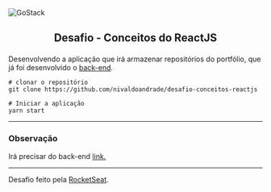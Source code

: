<img alt="GoStack" src="https://camo.githubusercontent.com/d25397e9df01fe7882dcc1cbc96bdf052ffd7d0c/68747470733a2f2f73746f726167652e676f6f676c65617069732e636f6d2f676f6c64656e2d77696e642f626f6f7463616d702d676f737461636b2f6865616465722d6465736166696f732e706e67" style="max-width:100%">

## <p style="margin-top: 16px" align="center">**Desafio - Conceitos do ReactJS**</p>

Desenvolvendo a aplicação que irá armazenar repositórios do portfólio, que já foi desenvolvido o [back-end](https://github.com/nivaldoandrade/desafio-conceitos-nodejs).

```
# clonar o repositório
git clone https://github.com/nivaldoandrade/desafio-conceitos-reactjs

# Iniciar a aplicação
yarn start 

````
---
### Observação

Irá precisar do back-end [link.](https://github.com/nivaldoandrade/desafio-conceitos-nodejs)

____
Desafio feito pela [RocketSeat](https://rocketseat.com.br/).

